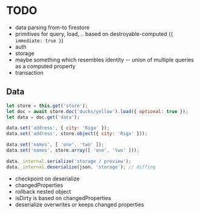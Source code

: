 # TODO

* data parsing from-to firestore
* primitives for query, load, .. based on destroyable-computed (`{ immediate: true }`)
* auth
* storage
* maybe something which resembles identity -- union of multiple queries as a computed property
* transaction

## Data

``` javascript
let store = this.get('store');
let doc = await store.doc('ducks/yellow').load({ optional: true });
let data = doc.get('data');

data.set('address', { city: 'Riga' });
data.set('address', store.object({ city: 'Riga' }));

data.set('names', [ 'one', 'two' ]);
data.set('names', store.array([ 'one', 'two' ]));

data._internal.serialize('storage / preview');
data._internal.deserialize(json, 'storage'); // diffing
```

* checkpoint on deserialize
* changedProperties
* rollback nested object
* isDirty is based on changedProperties
* deserialize overwrites _or_ keeps changed properties
